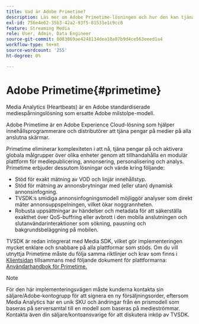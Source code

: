 ```yaml
---
title: Vad är Adobe Primetime?
description: Läs mer om Adobe Primetime-lösningen och hur den kan tjäna pengar på direktuppspelande medietjänster.
exl-id: 756e4e62-35b3-42a2-93f5-81531e1c9cc8
feature: Streaming Media
role: User, Admin, Data Engineer
source-git-commit: 0083869ae4248134dea18a87b9d4ce563eeed1a4
workflow-type: tm+mt
source-wordcount: '255'
ht-degree: 0%

---
```


# Adobe Primetime{#primetime}

Media Analytics (Heartbeats) är en Adobe standardiserade mediespårningslösning som ersatte Adobe milstolpe-modell.

Adobe Primetime är en Adobe Experience Cloud-lösning som hjälper innehållsprogrammerare och distributörer att tjäna pengar på medier på alla anslutna skärmar.

Primetime eliminerar komplexiteten i att nå, tjäna pengar på och aktivera globala målgrupper över olika enheter genom att tillhandahålla en modulär plattform för mediepublicering, annonsering, personalisering och analys. Primetime erbjuder dessutom lösningar och värde kring följande:

* Stöd för exakt mätning av VOD och linjär innehållstyp.
* Stöd för mätning av annonsbrytningar med (eller utan) dynamisk annonsinfogning.
* TVSDK:s smidiga annonsinfogningsmodell möjliggör analyser som direkt mäter annonsuppspelningen, vilket ökar noggrannheten.
* Robusta uppsättningar av händelser och metadata för att säkerställa exakthet över QoS-buffring eller avbrott i den mobila anslutningen och slutanvändarinteraktioner som sökning, pausning och bakgrundsbeläggning på mobilen.
<!--
* Integrated support for Nielsen DTVR (linear) with ID3 metadata and DCR with CMS metadata.
-->

TVSDK är redan integrerat med Media SDK, vilket gör implementeringen mycket enklare och snabbare på alla plattformar som stöds. <!--Primetime also supports the partnership with Nielsen.--> Om du vill utnyttja Primetime måste du följa samma riktlinjer och krav som finns i [Klientsidan](/help/legacy/intro-to-ava/implementation-paths/client-side-path.md) tillsammans med följande dokument för plattformarna: [Användarhandbok för Primetime.](https://helpx.adobe.com/se/primetime/user-guide.html)

>[!NOTE]
>
>För den här implementeringsvägen måste kunderna kontakta sin säljare/Adobe-kontogrupp för att signera en ny försäljningsorder, eftersom Media Analytics har en unik SKU och ändringar från en prismodell som baseras på serversamtal till en modell som baseras på medieströmmar. Kontakta även din säljare/kontoansvarige för att diskutera inköp av TVSDK.
